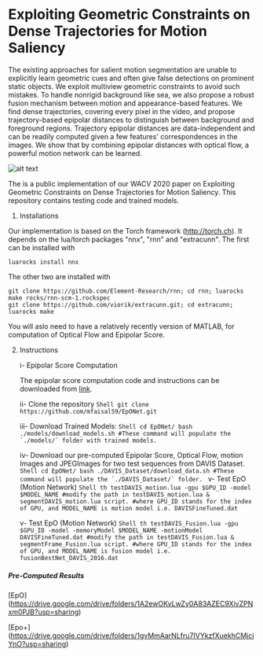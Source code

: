 # Exploiting Geometric Constraints on Dense Trajectories for Motion Saliency

The existing approaches for salient motion segmentation are unable to explicitly learn geometric cues and often give false detections on prominent static objects. We exploit multiview geometric constraints to avoid such mistakes. To handle nonrigid background like sea, we also propose a robust fusion mechanism between motion and appearance-based features. We find dense trajectories, covering every pixel in the video, and propose trajectory-based epipolar distances to distinguish between background and foreground regions. Trajectory epipolar distances are data-independent and can be readily computed given a few features' correspondences in the images. We show that by combining epipolar distances with optical flow, a powerful motion network can be learned.

![alt text](https://github.com/mfaisal59/EpONet/blob/master/images/flowDiagram.png)

The is a public implementation of our WACV 2020 paper on Exploiting Geometric Constraints on Dense Trajectories for Motion Saliency. This repository contains testing code and trained models.

1. Installations

Our implementation is based on the Torch framework (http://torch.ch). It depends on the lua/torch packages "nnx", "rnn" and "extracunn". The first can be installed with

	luarocks install nnx 

The other two are installed with 
	
	git clone https://github.com/Element-Research/rnn; cd rnn; luarocks make rocks/rnn-scm-1.rockspec
	git clone https://github.com/viorik/extracunn.git; cd extracunn; luarocks make 

You will aslo need to have a relatively recently version of MATLAB, for computation of Optical Flow and Epipolar Score. 

2. Instructions

	i- Epipolar Score Computation
	
	The epipolar score computation code and instructions can be downloaded from [link](https://github.com/mfaisal59/EpipolarScore). 

	ii- Clone the repository
		```Shell
		git clone https://github.com/mfaisal59/EpONet.git
		```
	
	iii- Download Trained Models:
		```Shell
		cd EpONet/
		bash ./models/download_models.sh
		#These command will populate the `./models/` folder with trained models.
		```

	iv- Download our pre-computed Epipolar Score, Optical Flow, motion Images and JPEGImages for two test sequences from DAVIS Dataset.
		```Shell
		cd EpONet/
		bash ./DAVIS_Dataset/download_data.sh
		#These command will populate the `./DAVIS_Dataset/` folder.
		```
	v- Test EpO (Motion Network)
		```Shell
		th testDAVIS_motion.lua -gpu $GPU_ID -model $MODEL_NAME
		#modify the path in testDAVIS_motion.lua & segmentDAVIS_motion.lua script.
		#where GPU_ID stands for the index of GPU, and MODEL_NAME is motion model i.e. DAVISFineTuned.dat
		```

	v- Test EpO (Motion Network)
		```Shell
		th testDAVIS_Fusion.lua -gpu $GPU_ID -model -memoryModel $MODEL_NAME -motionModel DAVISFineTuned.dat
		#modify the path in testDAVIS_Fusion.lua & segmentFrame_Fusion.lua script.
		#where GPU_ID stands for the index of GPU, and MODEL_NAME is fusion model i.e. fusionBestNet_DAVIS_2016.dat
		```
		
##### Pre-Computed Results
[EpO] (https://drive.google.com/drive/folders/1A2ewOKvLwZy0A83AZEC9XivZPNxm0PJB?usp=sharing)

[Epo+] (https://drive.google.com/drive/folders/1gvMmAarNLfru7IVYkzfXuekhCMjcjYnO?usp=sharing)
